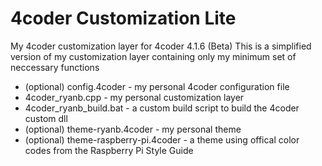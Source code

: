 # 4coder Customization Lite
My 4coder customization layer for 4coder 4.1.6 (Beta)
This is a simplified version of my customization layer containing only my minimum set of neccessary functions

* (optional) config.4coder - my personal 4coder configuration file
* 4coder_ryanb.cpp - my personal customization layer
* 4coder_ryanb_build.bat - a custom build script to build the 4coder custom dll
* (optional) theme-ryanb.4coder - my personal theme
* (optional) theme-raspberry-pi.4coder - a theme using offical color codes from the Raspberry Pi Style Guide

